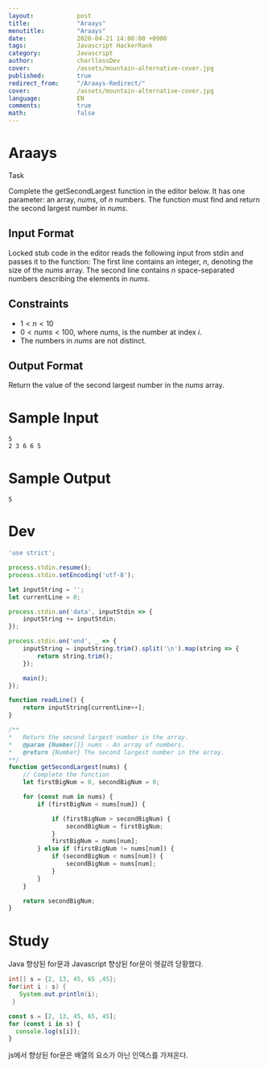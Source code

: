```yaml
---
layout:            post
title:             "Araays"
menutitle:         "Araays"
date:              2020-04-21 14:00:00 +0900
tags:              Javascript HackerRank
category:          Javascript
author:            charllossDev
cover:             /assets/mountain-alternative-cover.jpg
published:         true
redirect_from:     "/Araays-Redirect/"
cover:             /assets/mountain-alternative-cover.jpg
language:          EN
comments:          true
math:			   false
---
```


# Araays

Task

Complete the getSecondLargest function in the editor below. It has one parameter: an array, $nums$, of $n$ numbers. The function must find and return the second largest number in $nums$.

## Input Format

Locked stub code in the editor reads the following input from stdin and passes it to the function:
The first line contains an integer, $n$, denoting the size of the $nums$ array.
The second line contains $n$ space-separated numbers describing the elements in $nums$.

## Constraints

* $1 < n < 10$
* $0 < nums < 100$, where $nums$, is the number at index $i$.
* The numbers in $nums$ are not distinct.

## Output Format

Return the value of the second largest number in the $nums$ array.

# Sample Input
```
5
2 3 6 6 5
```

# Sample Output
```
5
```

# Dev
```js
'use strict';

process.stdin.resume();
process.stdin.setEncoding('utf-8');

let inputString = '';
let currentLine = 0;

process.stdin.on('data', inputStdin => {
    inputString += inputStdin;
});

process.stdin.on('end', _ => {
    inputString = inputString.trim().split('\n').map(string => {
        return string.trim();
    });

    main();    
});

function readLine() {
    return inputString[currentLine++];
}

/**
*   Return the second largest number in the array.
*   @param {Number[]} nums - An array of numbers.
*   @return {Number} The second largest number in the array.
**/
function getSecondLargest(nums) {
    // Complete the function
    let firstBigNum = 0, secondBigNum = 0;

    for (const num in nums) {
        if (firstBigNum < nums[num]) {

            if (firstBigNum > secondBigNum) {
                secondBigNum = firstBigNum;
            }
            firstBigNum = nums[num];
        } else if (firstBigNum != nums[num]) {
            if (secondBigNum < nums[num]) {
                secondBigNum = nums[num];
            }
        }
    }

    return secondBigNum;
}
```

# Study

Java 향상된 for문과 Javascript 향상된 for문이 헷갈려 당황했다.

```java
int[] s = {2, 13, 45, 65 ,45};
for(int i : s) {
   System.out.println(i);
 }
 ```

 ```js
 const s = [2, 13, 45, 65, 45];
 for (const i in s) {
   console.log(s[i]);
 }
 ```
js에서 향상된 for문은 배열의 요소가 아닌 인덱스를 가져온다.


 
